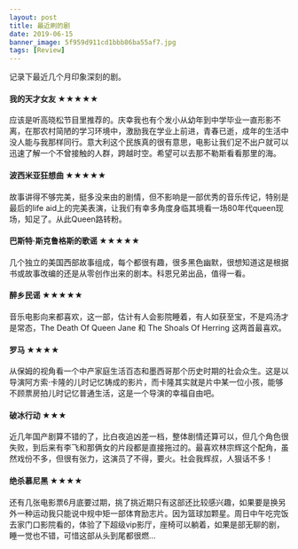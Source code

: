 ```yaml
---
layout: post
title: 最近刷的剧
date: 2019-06-15
banner_image: 5f959d911cd1bbb86ba55af7.jpg
tags: [Review]
---
```


记录下最近几个月印象深刻的剧。

<!--more-->

#### 我的天才女友 ★★★★★

应该是听高晓松节目里推荐的。庆幸我也有个发小从幼年到中学毕业一直形影不离，在那农村简陋的学习环境中，激励我在学业上前进，青春已逝，成年的生活中没人能与我那样同行。意大利这个民族真的很有意思，电影让我们足不出户就可以迅速了解一个不曾接触的人群，跨越时空。希望可以去那不勒斯看看那里的海。

#### 波西米亚狂想曲 ★★★★★

故事讲得不够完美，挺多没来由的剧情，但不影响是一部优秀的音乐传记，特别是最后的life aid上的完美表演，让我们有幸多角度身临其境看一场80年代queen现场，知足了。从此Queen路转粉。

#### 巴斯特·斯克鲁格斯的歌谣 ★★★★★

几个独立的美国西部故事组成，每个都很有趣，很多黑色幽默，很想知道这是根据书或故事改编的还是从零创作出来的剧本。科恩兄弟出品，值得一看。

#### 醉乡民谣 ★★★★★

音乐电影向来都喜欢，这一部，估计有人会影院睡着，有人如获至宝，不是鸡汤才是常态，The Death Of Queen Jane 和 The Shoals Of Herring 这两首最喜欢。

#### 罗马 ★★★★

从保姆的视角看一个中产家庭生活百态和墨西哥那个历史时期的社会众生。这是以导演阿方索·卡隆的儿时记忆铸成的影片，而卡隆其实就是片中某一位小孩，能够不顾票房拍儿时记忆普通生活，这是一个导演的幸福自由吧。

#### 破冰行动 ★★★

近几年国产剧算不错的了，比白夜追凶差一档，整体剧情还算可以，但几个角色很失败，到后来有李飞和那俩女的片段都是直接拖过的。最喜欢林宗辉这个配角，虽然戏份不多，但很有张力，这演员了不得，要火。社会我辉叔，人狠话不多！

#### 绝杀慕尼黑 ★★★★

还有几张电影票6月底要过期，挑了挑近期只有这部还比较感兴趣，如果要是换另外一种运动我只能说中规中矩一部体育励志片。因为篮球加颗星。周日中午吃完饭去家门口影院看的，体验了下超级vip影厅，座椅可以躺着，如果是部无聊的剧，睡一觉也不错，可惜这部从头到尾都很燃...
